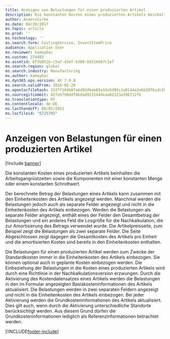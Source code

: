 ```yaml
---
title: Anzeigen von Belastungen für einen produzierten Artikel
description: Die konstanten Kosten eines produzierten Artikels beinhalten die Arbeitsgangrüstzeiten sowie die Komponenten mit einer konstanten Menge oder einem konstanten Schrottwert.
author: AndersGirke
ms.date: 04/20/2017
ms.topic: article
ms.prod: ''
ms.technology: ''
ms.search.form: CostingVersion, InventItemPrice
audience: Application User
ms.reviewer: kamaybac
ms.custom: 274483
ms.assetid: 6f5b851b-c5a7-43ef-b380-0d316667c1ef
ms.search.region: global
ms.search.industry: Manufacturing
ms.author: kamaybac
ms.dyn365.ops.version: AX 7.0.0
ms.search.validFrom: 2016-02-28
ms.openlocfilehash: 333ff164b8fa6d92dbab89a33e5d95c1a0144a2e6b38f6cdc5903cf437a56283
ms.sourcegitcommit: 42fe9790ddf0bdad911544deaa82123a396712fb
ms.translationtype: HT
ms.contentlocale: de-DE
ms.lasthandoff: 08/05/2021
ms.locfileid: "6725793"
---
```

# <a name="display-charges-for-a-manufactured-item"></a>Anzeigen von Belastungen für einen produzierten Artikel

[!include [banner](../includes/banner.md)]

Die konstanten Kosten eines produzierten Artikels beinhalten die Arbeitsgangrüstzeiten sowie die Komponenten mit einer konstanten Menge oder einem konstanten Schrottwert.

Der berechnete Betrag der Belastungen eines Artikels kann zusammen mit den Einheitenkosten des Artikels angezeigt werden. Manchmal werden die Belastungen jedoch auch als separate Felder angezeigt und nicht in die Einheitenkosten des Artikels einbezogen. Werden die Belastungen als separate Felder angezeigt, enthält eines der Felder den Gesamtbetrag der Belastungen und ein anderes Feld die Losgröße für die Nachkalkulation, die zur Amortisierung des Betrags verwendet wurde. Die Artikelpreisseite, zum Beispiel zeigt die Belastungen als zwei separate Felder. Die Seite Abgeschlossen zeigt dagegen die Gesamtkosten des Artikels pro Einheit und die amortisierten Kosten sind bereits in den Einheitenkosten enthalten.

Die Belastungen für einen produzierten Artikel werden zum Zwecke der Standardkosten immer in die Einheitenkosten des Artikels einbezogen. Sie können optional auch in geplante Kosten einbezogen werden. Die Einbeziehung der Belastungen in die Kosten eines produzierten Artikels wird durch eine Richtlinie in der Nachkalkulationsversion erzwungen. Durch die Aktivierung des Kostendatensatzes eines Artikels werden die Belastungen in den im Formular  angezeigten Basiskosteninformationen des Artikels aktualisiert. Die Belastungen werden in zwei separaten Feldern angezeigt und nicht in die Einheitenkosten des Artikels einbezogen. Bei jeder Aktivierung werden die Grundkosteninformationen des Artikels aktualisiert. Dies gilt auch, wenn durch die Aktivierung unterschiedliche Standorte berücksichtigt werden. Aus diesem Grund dürfen die Grundkosteninformationen lediglich als Referenzinformationen betrachtet werden.







[!INCLUDE[footer-include](../../includes/footer-banner.md)]